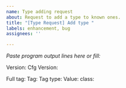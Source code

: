 ```yaml
---
name: Type adding request
about: Request to add a type to known ones.
title: "[Type Request] Add type "
labels: enhancement, bug
assignees: ''

---
```


*Paste program output lines here or fill:*


Version:
Cfg Version:

Full tag: 
Tag:
Tag type:
Value:
class:
